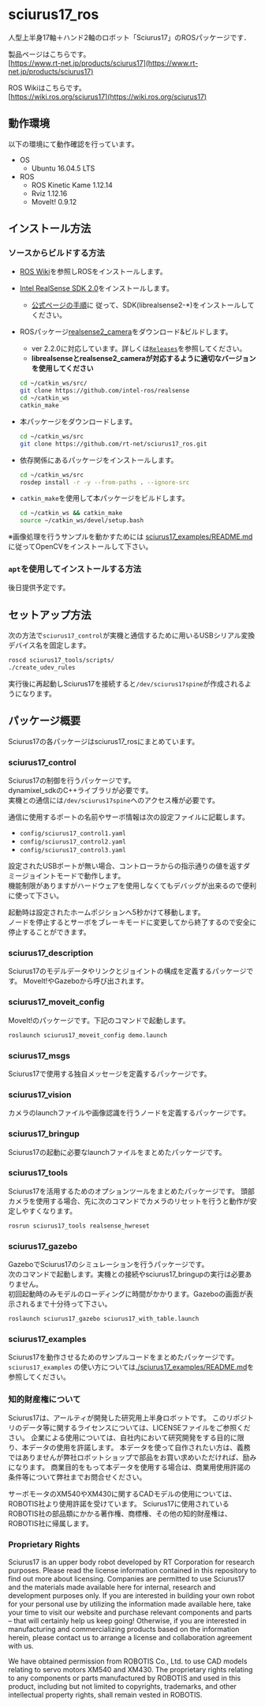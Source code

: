 sciurus17_ros
====
人型上半身17軸＋ハンド2軸のロボット「Sciurus17」のROSパッケージです．   

製品ページはこちらです。  
[https://www.rt-net.jp/products/sciurus17](https://www.rt-net.jp/products/sciurus17)

ROS Wikiはこちらです。  
[https://wiki.ros.org/sciurus17](https://wiki.ros.org/sciurus17)

## 動作環境

以下の環境にて動作確認を行っています。

- OS
  - Ubuntu 16.04.5 LTS
- ROS
  - ROS Kinetic Kame 1.12.14
  - Rviz 1.12.16
  - MoveIt! 0.9.12
## インストール方法

### ソースからビルドする方法

- [ROS Wiki](http://wiki.ros.org/ja/kinetic/Installation/Ubuntu)を参照しROSをインストールします。

- [Intel RealSense SDK 2.0](https://github.com/IntelRealSense/librealsense)をインストールします。
  - [公式ページの手順](https://github.com/IntelRealSense/librealsense/blob/master/doc/distribution_linux.md)に
  従って、SDK(librealsense2-*)をインストールしてください。

- ROSパッケージ[realsense2_camera](http://wiki.ros.org/realsense2_camera)をダウンロード&ビルドします。
  - ver 2.2.0に対応しています。詳しくは[`Releases`](https://github.com/intel-ros/realsense/releases)を参照してください。
  - **librealsenseとrealsense2_cameraが対応するように適切なバージョンを使用してください**
  
  ```bash
  cd ~/catkin_ws/src/
  git clone https://github.com/intel-ros/realsense
  cd ~/catkin_ws
  catkin_make
  ```

- 本パッケージをダウンロードします。

  ```bash
  cd ~/catkin_ws/src
  git clone https://github.com/rt-net/sciurus17_ros.git
  ```

- 依存関係にあるパッケージをインストールします。

  ```bash
  cd ~/catkin_ws/src
  rosdep install -r -y --from-paths . --ignore-src
  ```

- `catkin_make`を使用して本パッケージをビルドします。

  ```bash
  cd ~/catkin_ws && catkin_make
  source ~/catkin_ws/devel/setup.bash
  ```
※画像処理を行うサンプルを動かすためには
[sciurus17_examples/README.md](./sciurus17_examples/README.md)
に従ってOpenCVをインストールして下さい。

### `apt`を使用してインストールする方法

後日提供予定です。

## セットアップ方法

次の方法で`sciurus17_control`が実機と通信するために用いるUSBシリアル変換デバイス名を固定します。

```bash
roscd sciurus17_tools/scripts/
./create_udev_rules
```

実行後に再起動しSciurus17を接続すると`/dev/sciurus17spine`が作成されるようになります。

## パッケージ概要

Sciurus17の各パッケージはsciurus17_rosにまとめています。  

### sciurus17_control
Sciurus17の制御を行うパッケージです。  
dynamixel_sdkのC++ライブラリが必要です。  
実機との通信には`/dev/sciurus17spine`へのアクセス権が必要です。

通信に使用するポートの名前やサーボ情報は次の設定ファイルに記載します。  

- `config/sciurus17_control1.yaml`
- `config/sciurus17_control2.yaml`
- `config/sciurus17_control3.yaml`

設定されたUSBポートが無い場合、コントローラからの指示通りの値を返すダミージョイントモードで動作します。  
機能制限がありますがハードウェアを使用しなくてもデバッグが出来るので便利に使って下さい。  

起動時は設定されたホームポジションへ5秒かけて移動します。  
ノードを停止するとサーボをブレーキモードに変更してから終了するので安全に停止することができます。  

### sciurus17_description

Sciurus17のモデルデータやリンクとジョイントの構成を定義するパッケージです。
MoveIt!やGazeboから呼び出されます。

### sciurus17_moveit_config

MoveIt!のパッケージです。下記のコマンドで起動します。

```bash
roslaunch sciurus17_moveit_config demo.launch
```

### sciurus17_msgs

Sciurus17で使用する独自メッセージを定義するパッケージです。

### sciurus17_vision

カメラのlaunchファイルや画像認識を行うノードを定義するパッケージです。

### sciurus17_bringup

Sciurus17の起動に必要なlaunchファイルをまとめたパッケージです。

### sciurus17_tools

Sciurus17を活用するためのオプションツールをまとめたパッケージです。
頭部カメラを使用する場合、先に次のコマンドでカメラのリセットを行うと動作が安定しやすくなります。

```bash
rosrun sciurus17_tools realsense_hwreset
```

### sciurus17_gazebo

GazeboでSciurus17のシミュレーションを行うパッケージです。  
次のコマンドで起動します。実機との接続やsciurus17_bringupの実行は必要ありません。  
初回起動時のみモデルのローディングに時間がかかります。Gazeboの画面が表示されるまで十分待って下さい。  

```bash
roslaunch sciurus17_gazebo sciurus17_with_table.launch
```

### sciurus17_examples

Sciurus17を動作させるためのサンプルコードをまとめたパッケージです。  
`sciurus17_examples` の使い方については[./sciurus17_examples/README.md](./sciurus17_examples/README.md)を参照してください。  

### 知的財産権について

Sciurus17は、アールティが開発した研究用上半身ロボットです。
このリポジトリのデータ等に関するライセンスについては、LICENSEファイルをご参照ください。
企業による使用については、自社内において研究開発をする目的に限り、本データの使用を許諾します。 
本データを使って自作されたい方は、義務ではありませんが弊社ロボットショップで部品をお買い求めいただければ、励みになります。
商業目的をもって本データを使用する場合は、商業用使用許諾の条件等について弊社までお問合せください。

サーボモータのXM540やXM430に関するCADモデルの使用については、ROBOTIS社より使用許諾を受けています。 
Sciurus17に使用されているROBOTIS社の部品類にかかる著作権、商標権、その他の知的財産権は、ROBOTIS社に帰属します。

### Proprietary Rights

Sciurus17 is an upper body robot developed by RT Corporation for research purposes. Please read the license information contained in this repository to find out more about licensing. Companies are permitted to use Sciurus17 and the materials made available here for internal, research and development purposes only. If you are interested in building your own robot for your personal use by utilizing the information made available here, take your time to visit our website and purchase relevant components and parts – that will certainly help us keep going! Otherwise, if you are interested in manufacturing and commercializing products based on the information herein, please contact us to arrange a license and collaboration agreement with us. 

We have obtained permission from ROBOTIS Co., Ltd. to use CAD models relating to servo motors XM540 and XM430. The proprietary rights relating to any components or parts manufactured by ROBOTIS and used in this product, including but not limited to copyrights, trademarks, and other intellectual property rights, shall remain vested in ROBOTIS. 

